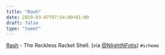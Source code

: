 ```yaml
---
title: "Rash"
date: 2019-03-07T07:54:00+01:00
draft: false
type: "tweet"
---
```


[Rash](https://rash-lang.org) - The Reckless Racket Shell. (via [@NlightNFotis](https://twitter.com/NlightNFotis/status/1102975169587486720)) `#scheme`
